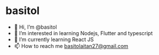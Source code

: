 # basitol

- 👋 Hi, I’m @basitol
- 👀 I’m interested in learning Nodejs, Flutter and typescript
- 🌱 I’m currently learning React JS
- 📫 How to reach me basitolaitan27@gmail.com
